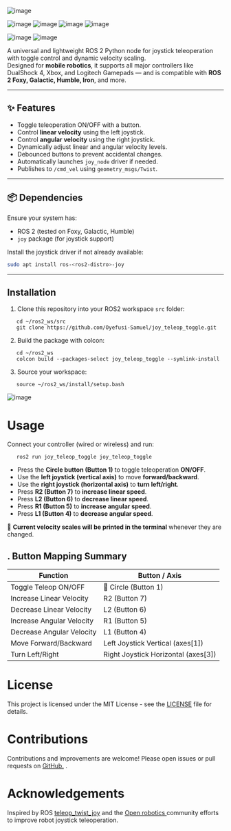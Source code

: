 ![image](https://github.com/user-attachments/assets/1bd9bf31-95b7-4373-9061-cdef64b4b16a) 

![image](https://github.com/user-attachments/assets/43c52ff0-15bb-43d6-b516-1b3c2463687e)  ![image](https://github.com/user-attachments/assets/cbc20e44-9ffc-4a4a-b2ff-ba822cb9cebd)  ![image](https://github.com/user-attachments/assets/005a1434-1fee-4fbb-9ddf-41639b779686) ![image](https://github.com/user-attachments/assets/361f126f-965d-4a9f-ac59-b7d2008ea6cb)

![image](https://github.com/user-attachments/assets/958560e6-67a2-41d0-9b7c-59c794101e9a)  ![image](https://github.com/user-attachments/assets/3444dcb2-10ac-40ec-8430-d80d7704de0d)


A universal and lightweight ROS 2 Python node for joystick teleoperation with toggle control and dynamic velocity scaling.  
Designed for **mobile robotics**, it supports all major controllers like DualShock 4, Xbox, and Logitech Gamepads — and is compatible with **ROS 2 Foxy, Galactic, Humble, Iron**, and more.

---

## ✨ Features

- Toggle teleoperation ON/OFF with a button.
- Control **linear velocity** using the left joystick.
- Control **angular velocity** using the right joystick.
- Dynamically adjust linear and angular velocity levels.
- Debounced buttons to prevent accidental changes.
- Automatically launches `joy_node` driver if needed.
- Publishes to `/cmd_vel` using `geometry_msgs/Twist`.

---

## 📦 Dependencies

Ensure your system has:

- ROS 2 (tested on Foxy, Galactic, Humble)
- `joy` package (for joystick support)

Install the joystick driver if not already available:

```bash
sudo apt install ros-<ros2-distro>-joy
```
---

## Installation

1. Clone this repository into your ROS2 workspace `src` folder:

```
   cd ~/ros2_ws/src
   git clone https://github.com/Oyefusi-Samuel/joy_teleop_toggle.git
```

2. Build the package with colcon:

```
   cd ~/ros2_ws
   colcon build --packages-select joy_teleop_toggle --symlink-install
```

3. Source your workspace:
```
   source ~/ros2_ws/install/setup.bash
```

![image](https://github.com/user-attachments/assets/8ad88e5b-4f2d-4a5f-b028-e256bf68254d)

# Usage

Connect your controller (wired or wireless) and run:
```
   ros2 run joy_teleop_toggle joy_teleop_toggle
```
    
- Press the **Circle button (Button 1)** to toggle teleoperation **ON/OFF**.
- Use the **left joystick (vertical axis)** to move **forward/backward**.
- Use the **right joystick (horizontal axis)** to **turn left/right**.
- Press **R2 (Button 7)** to **increase linear speed**.
- Press **L2 (Button 6)** to **decrease linear speed**.
- Press **R1 (Button 5)** to **increase angular speed**.
- Press **L1 (Button 4)** to **decrease angular speed**.

🔔 **Current velocity scales will be printed in the terminal** whenever they are changed.

## . Button Mapping Summary

| Function                  | Button / Axis                        |
|---------------------------|--------------------------------------|
| Toggle Teleop ON/OFF      | 🔴 Circle (Button 1)                 |
| Increase Linear Velocity  | R2 (Button 7)                        |
| Decrease Linear Velocity  | L2 (Button 6)                        |
| Increase Angular Velocity | R1 (Button 5)                        |
| Decrease Angular Velocity | L1 (Button 4)                        |
| Move Forward/Backward     | Left Joystick Vertical (axes[1])    |
| Turn Left/Right           | Right Joystick Horizontal (axes[3]) |




# License

This project is licensed under the MIT License - see the [LICENSE](https://github.com/Oyefusi-Samuel/joy_teleop_toggle/blob/main/LICENSE) file for details.

# Contributions

Contributions and improvements are welcome! Please open issues or pull requests on [GitHub.](https://github.com/Oyefusi-Samuel/joy_teleop_toggle/pulls) [](https://github.com/Oyefusi-Samuel).

# Acknowledgements

Inspired by ROS [teleop_twist_joy](https://github.com/ros-drivers/joystick_drivers.git) and the [Open robotics ](https://github.com/osrf)community efforts to improve robot joystick teleoperation.
